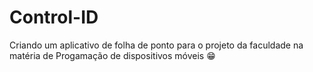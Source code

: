 # Control-ID
Criando um aplicativo de folha de ponto para o projeto da faculdade na matéria de Progamação de dispositivos móveis
😁
